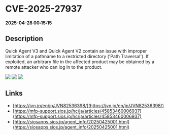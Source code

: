 # CVE-2025-27937

**2025-04-28 00:15:15**

## Description
Quick Agent V3 and Quick Agent V2 contain an issue with improper limitation of a pathname to a restricted directory ('Path Traversal'). If exploited, an arbitrary file in the affected product may be obtained by a remote attacker who can log in to the product.

![](https://img.shields.io/static/v1?label=Score&message=7.1&color=red)
![](https://img.shields.io/static/v1?label=Severity&message=HIGH&color=red)
![](https://img.shields.io/static/v1?label=CWE&message=Traversal&color=green)

## Links
- [https://jvn.jp/en/jp/JVN82536398/](https://jvn.jp/en/jp/JVN82536398/)
- [https://mfp-support.sios.jp/hc/ja/articles/45853460006937](https://mfp-support.sios.jp/hc/ja/articles/45853460006937)
- [https://siosapps.sios.jp/agent_info/20250425001.html](https://siosapps.sios.jp/agent_info/20250425001.html)
